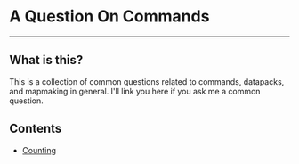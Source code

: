 # **A** **Q**uestion **O**n **C**ommands

---

## What is this?

This is a collection of common questions related to commands, datapacks, and mapmaking in general.
I'll link you here if you ask me a common question.

## Contents

- [Counting](faq/counting.html)